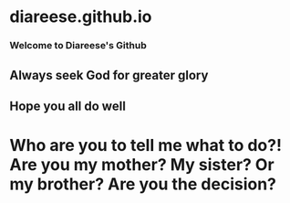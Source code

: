 # diareese.github.io
### Welcome to Diareese's Github
## Always seek God for greater glory
## Hope you all do well
# Who are you to tell me what to do?! Are you my mother? My sister? Or my brother? Are you the decision?
